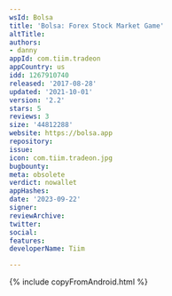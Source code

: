 ```yaml
---
wsId: Bolsa
title: 'Bolsa: Forex Stock Market Game'
altTitle: 
authors:
- danny
appId: com.tiim.tradeon
appCountry: us
idd: 1267910740
released: '2017-08-28'
updated: '2021-10-01'
version: '2.2'
stars: 5
reviews: 3
size: '44812288'
website: https://bolsa.app
repository: 
issue: 
icon: com.tiim.tradeon.jpg
bugbounty: 
meta: obsolete
verdict: nowallet
appHashes: 
date: '2023-09-22'
signer: 
reviewArchive: 
twitter: 
social: 
features: 
developerName: Tiim

---
```


{% include copyFromAndroid.html %}
